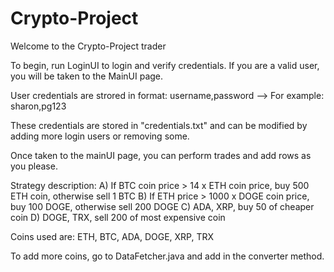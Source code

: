 # Crypto-Project

Welcome to the Crypto-Project trader

To begin, run LoginUI to login and verify credentials. If you are a valid user, you will be taken to the MainUI page.

User credentials are strored in format: username,password
--> For example: sharon,pg123

These credentials are stored in "credentials.txt" and can be modified by adding more login users or removing some.

Once taken to the mainUI page, you can perform trades and add rows as you please.

Strategy description:
A) If BTC coin price > 14 x ETH coin price, buy 500 ETH coin, otherwise sell 1 BTC
B) If ETH price > 1000 x DOGE coin price, buy 100 DOGE, otherwise sell 200 DOGE
C) ADA, XRP, buy 50 of cheaper coin
D) DOGE, TRX, sell 200 of most expensive coin


Coins used are:
ETH, BTC, ADA, DOGE, XRP, TRX

To add more coins, go to DataFetcher.java and add in the converter method.
